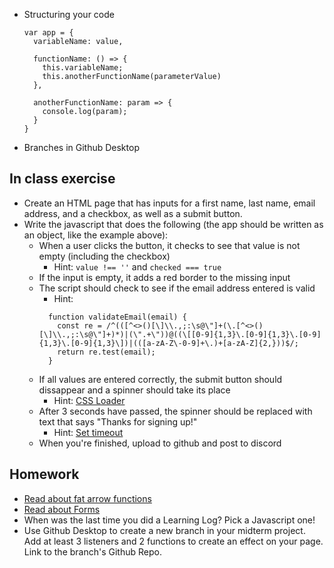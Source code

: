 * Structuring your code
  ``` 
  var app = {
    variableName: value,

    functionName: () => {
      this.variableName;
      this.anotherFunctionName(parameterValue)
    },

    anotherFunctionName: param => {
      console.log(param);
    }
  }
  ```
* Branches in Github Desktop

## In class exercise

* Create an HTML page that has inputs for a first name, last name, email address, and a checkbox, as well as a submit button. 
* Write the javascript that does the following (the app should be written as an object, like the example above):
  * When a user clicks the button, it checks to see that value is not empty (including the checkbox)
    * Hint: `value !== ''` and `checked === true`
  * If the input is empty, it adds a red border to the missing input
  * The script should check to see if the email address entered is valid
    * Hint: 
    ```
      function validateEmail(email) {
        const re = /^(([^<>()[\]\\.,;:\s@\"]+(\.[^<>()[\]\\.,;:\s@\"]+)*)|(\".+\"))@((\[[0-9]{1,3}\.[0-9]{1,3}\.[0-9]{1,3}\.[0-9]{1,3}\])|(([a-zA-Z\-0-9]+\.)+[a-zA-Z]{2,}))$/;
        return re.test(email);
      }
    ```
  * If all values are entered correctly, the submit button should dissappear and a spinner should take its place
    * Hint: [CSS Loader](https://www.w3schools.com/howto/howto_css_loader.asp)
  * After 3 seconds have passed, the spinner should be replaced with text that says "Thanks for signing up!"
    * Hint: [Set timeout](https://www.w3schools.com/jsref/met_win_settimeout.asp)
  * When you're finished, upload to github and post to discord

## Homework

* [Read about fat arrow functions](https://www.freecodecamp.org/news/learn-es6-the-dope-way-part-ii-arrow-functions-and-the-this-keyword-381ac7a32881/)
* [Read about Forms](https://github.com/thejsway/thejsway/blob/master/manuscript/chapter17.md)
* When was the last time you did a Learning Log? Pick a Javascript one!
* Use Github Desktop to create a new branch in your midterm project. Add at least 3 listeners and 2 functions to create an effect on your page. Link to the branch's Github Repo.





